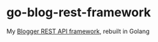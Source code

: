 # go-blog-rest-framework

My [Blogger REST API framework](https://github.com/gopalM-3/blog-rest-framework), rebuilt in Golang
